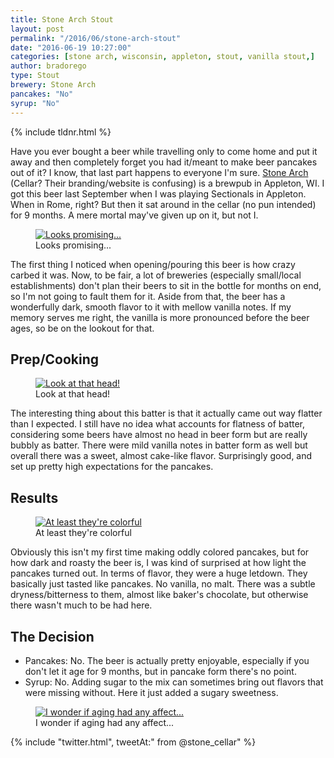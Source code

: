 ```yaml
---
title: Stone Arch Stout
layout: post
permalink: "/2016/06/stone-arch-stout"
date: "2016-06-19 10:27:00"
categories: [stone arch, wisconsin, appleton, stout, vanilla stout,]
author: bradorego
type: Stout
brewery: Stone Arch
pancakes: "No"
syrup: "No"
---
```


{% include tldnr.html %}

Have you ever bought a beer while travelling only to come home and put it away and then completely forget you had it/meant to make beer pancakes out of it? I know, that last part happens to everyone I'm sure. <a href="http://www.stonecellarbrewpub.com/">Stone Arch</a> (Cellar? Their branding/website is confusing) is a brewpub in Appleton, WI. I got this beer last September when I was playing Sectionals in Appleton. When in Rome, right? But then it sat around in the cellar (no pun intended) for 9 months. A mere mortal may've given up on it, but not I.

<figure class="imageWrap">
  <a href="{{ site.url }}/assets/full/stone-arch-vanilla-stout/beer.jpg">
    <img src="{{ site.url }}/assets/compressed/stone-arch-vanilla-stout/beer.jpg" alt="Looks promising..." />
  </a>
  <figcaption>
    Looks promising...  </figcaption>
</figure>

The first thing I noticed when opening/pouring this beer is how crazy carbed it was. Now, to be fair, a lot of breweries (especially small/local establishments) don't plan their beers to sit in the bottle for months on end, so I'm not going to fault them for it. Aside from that, the beer has a wonderfully dark, smooth flavor to it with mellow vanilla notes. If my memory serves me right, the vanilla is more pronounced before the beer ages, so be on the lookout for that.

## Prep/Cooking

<figure class="imageWrap">
  <a href="{{ site.url }}/assets/full/stone-arch-vanilla-stout/batter.jpg">
    <img src="{{ site.url }}/assets/compressed/stone-arch-vanilla-stout/batter.jpg" alt='Look at that head!' />
  </a>
  <figcaption>
    Look at that head!
  </figcaption>
</figure>

The interesting thing about this batter is that it actually came out way flatter than I expected. I still have no idea what accounts for flatness of batter, considering some beers have almost no head in beer form but are really bubbly as batter. There were mild vanilla notes in batter form as well but overall there was a sweet, almost cake-like flavor. Surprisingly good, and set up pretty high expectations for the pancakes.

## Results

<figure class="imageWrap">
  <a href="{{ site.url }}/assets/full/stone-arch-vanilla-stout/pancakes.jpg">
    <img src="{{ site.url }}/assets/compressed/stone-arch-vanilla-stout/pancakes.jpg" alt="At least they're colorful" />
  </a>
  <figcaption>
    At least they're colorful
  </figcaption>
</figure>

Obviously this isn't my first time making oddly colored pancakes, but for how dark and roasty the beer is, I was kind of surprised at how light the pancakes turned out. In terms of flavor, they were a huge letdown. They basically just tasted like pancakes. No vanilla, no malt. There was a subtle dryness/bitterness to them, almost like baker's chocolate, but otherwise there wasn't much to be had here.

## The Decision

* Pancakes: No. The beer is actually pretty enjoyable, especially if you don't let it age for 9 months, but in pancake form there's no point.
* Syrup: No. Adding sugar to the mix can sometimes bring out flavors that were missing without. Here it just added a sugary sweetness.

<figure class="imageWrap">
  <a href="{{ site.url }}/assets/full/stone-arch-vanilla-stout/syrup.jpg">
    <img src="{{ site.url }}/assets/compressed/stone-arch-vanilla-stout/syrup.jpg" alt="I wonder if aging had any affect..." />
  </a>
  <figcaption>
    I wonder if aging had any affect...
  </figcaption>
</figure>

{% include "twitter.html", tweetAt:" from @stone_cellar" %}
